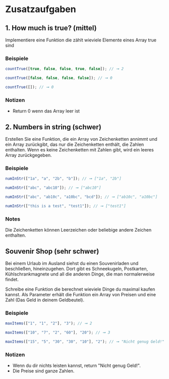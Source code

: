# Zusatzaufgaben

## 1. How much is true? (mittel)

Implementiere eine Funktion die zählt wieviele Elemente eines Array true sind

### Beispiele

```js
countTrue([true, false, false, true, false]); // ➞ 2

countTrue([false, false, false, false]); // ➞ 0

countTrue([]); // ➞ 0
```

### Notizen

-   Return 0 wenn das Array leer ist

## 2. Numbers in string (schwer)

Erstellen Sie eine Funktion, die ein Array von Zeichenketten annimmt und ein Array zurückgibt, das nur die Zeichenketten enthält, die Zahlen enthalten. Wenn es keine Zeichenketten mit Zahlen gibt, wird ein leeres Array zurückgegeben.

### Beispiele

```js
numInStr(["1a", "a", "2b", "b"]); // ➞ ["1a", "2b"]

numInStr(["abc", "abc10"]); // ➞ ["abc10"]

numInStr(["abc", "ab10c", "a10bc", "bcd"]); // ➞ ["ab10c", "a10bc"]

numInStr(["this is a test", "test1"]); // ➞ ["test1"]
```

### Notes

Die Zeichenketten können Leerzeichen oder beliebige andere Zeichen enthalten.

## Souvenir Shop (sehr schwer)

Bei einem Urlaub im Ausland siehst du einen Souvenirladen und beschließen, hineinzugehen. Dort gibt es Schneekugeln, Postkarten, Kühlschrankmagnete und all die anderen Dinge, die man normalerweise findet.

Schreibe eine Funktion die berechnet wieviele Dinge du maximal kaufen kannst. Als Parameter erhält die Funktion ein Array von Preisen und eine Zahl (Das Geld in deinem Geldbeutel).

### Beispiele

```js
maxItems(["1", "1", "2"], "3"); // ➞ 2

maxItems(["10", "7", "2", "60"], "20"); // ➞ 3

maxItems(["15", "5", "30", "30", "10"], "2"); // ➞ "Nicht genug Geld!"
```

### Notizen

-   Wenn du dir nichts leisten kannst, return "Nicht genug Geld!".
-   Die Preise sind ganze Zahlen.
